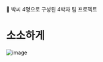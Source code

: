 👏 박씨 4명으로 구성된 4박자 팀 프로젝트

# 소소하게
![image](https://github.com/user-attachments/assets/d5d265af-6504-45c5-8780-69b109fa6293)
